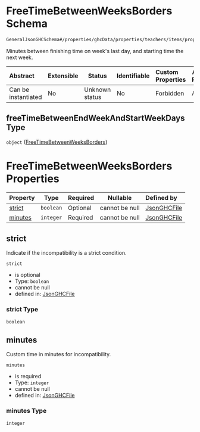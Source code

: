 # FreeTimeBetweenWeeksBorders Schema

```txt
GeneralJsonGHCSchema#/properties/ghcData/properties/teachers/items/properties/settings/items/properties/incompatibilities/properties/freeTimeBetweenEndWeekAndStartWeekDays
```

Minutes between finishing time on week's last day, and starting time the next week.


| Abstract            | Extensible | Status         | Identifiable | Custom Properties | Additional Properties | Access Restrictions | Defined In                                                         |
| :------------------ | ---------- | -------------- | ------------ | :---------------- | --------------------- | ------------------- | ------------------------------------------------------------------ |
| Can be instantiated | No         | Unknown status | No           | Forbidden         | Allowed               | none                | [ghc.schema.json\*](../out/ghc.schema.json "open original schema") |

## freeTimeBetweenEndWeekAndStartWeekDays Type

`object` ([FreeTimeBetweenWeeksBorders](ghc-properties-ghcdata-properties-teachers-teacher-properties-settings-periodsetting-properties-incompatibilities-properties-freetimebetweenweeksborders.md))

# FreeTimeBetweenWeeksBorders Properties

| Property            | Type      | Required | Nullable       | Defined by                                                                                                                                                                                                                                                                                                                                                                                     |
| :------------------ | --------- | -------- | -------------- | :--------------------------------------------------------------------------------------------------------------------------------------------------------------------------------------------------------------------------------------------------------------------------------------------------------------------------------------------------------------------------------------------- |
| [strict](#strict)   | `boolean` | Optional | cannot be null | [JsonGHCFile](ghc-properties-ghcdata-properties-teachers-teacher-properties-settings-periodsetting-properties-incompatibilities-properties-freetimebetweenweeksborders-properties-strict.md "GeneralJsonGHCSchema#/properties/ghcData/properties/teachers/items/properties/settings/items/properties/incompatibilities/properties/freeTimeBetweenEndWeekAndStartWeekDays/properties/strict")   |
| [minutes](#minutes) | `integer` | Required | cannot be null | [JsonGHCFile](ghc-properties-ghcdata-properties-teachers-teacher-properties-settings-periodsetting-properties-incompatibilities-properties-freetimebetweenweeksborders-properties-minutes.md "GeneralJsonGHCSchema#/properties/ghcData/properties/teachers/items/properties/settings/items/properties/incompatibilities/properties/freeTimeBetweenEndWeekAndStartWeekDays/properties/minutes") |

## strict

Indicate if the incompatibility is a strict condition.


`strict`

-   is optional
-   Type: `boolean`
-   cannot be null
-   defined in: [JsonGHCFile](ghc-properties-ghcdata-properties-teachers-teacher-properties-settings-periodsetting-properties-incompatibilities-properties-freetimebetweenweeksborders-properties-strict.md "GeneralJsonGHCSchema#/properties/ghcData/properties/teachers/items/properties/settings/items/properties/incompatibilities/properties/freeTimeBetweenEndWeekAndStartWeekDays/properties/strict")

### strict Type

`boolean`

## minutes

Custom time in minutes for incompatibility.


`minutes`

-   is required
-   Type: `integer`
-   cannot be null
-   defined in: [JsonGHCFile](ghc-properties-ghcdata-properties-teachers-teacher-properties-settings-periodsetting-properties-incompatibilities-properties-freetimebetweenweeksborders-properties-minutes.md "GeneralJsonGHCSchema#/properties/ghcData/properties/teachers/items/properties/settings/items/properties/incompatibilities/properties/freeTimeBetweenEndWeekAndStartWeekDays/properties/minutes")

### minutes Type

`integer`
